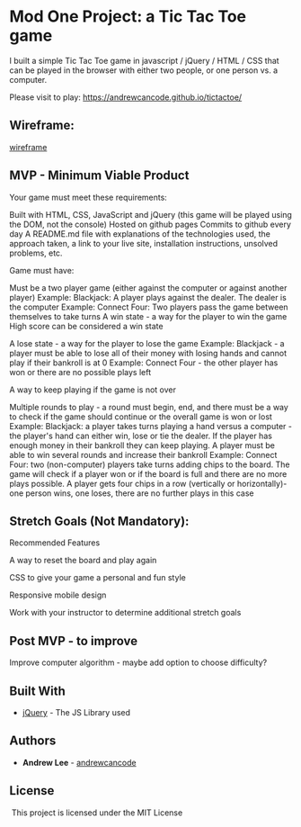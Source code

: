 # Mod One Project: a Tic Tac Toe game

I built a simple Tic Tac Toe game in javascript / jQuery / HTML / CSS that can be played in the browser with either two people, or one person vs. a computer.

Please visit to play: https://andrewcancode.github.io/tictactoe/

## Wireframe:
[wireframe](wireframe.png)

## MVP - Minimum Viable Product

Your game must meet these requirements:

Built with HTML, CSS, JavaScript and jQuery (this game will be played using the DOM, not the console)
Hosted on github pages
Commits to github every day
A README.md file with explanations of the technologies used, the approach taken, a link to your live site, installation instructions, unsolved problems, etc.

Game must have:

Must be a two player game (either against the computer or against another player)
    Example: Blackjack: A player plays against the dealer. The dealer is the computer
    Example: Connect Four: Two players pass the game between themselves to take turns
A win state - a way for the player to win the game
    High score can be considered a win state

A lose state - a way for the player to lose the game
    Example: Blackjack - a player must be able to lose all of their money with losing hands and cannot play if their bankroll is at 0
    Example: Connect Four - the other player has won or there are no possible plays left

A way to keep playing if the game is not over

Multiple rounds to play - a round must begin, end, and there must be a way to check if the game should continue or the overall game is won or lost
    Example: Blackjack: a player takes turns playing a hand versus a computer - the player's hand can either win, lose or tie the dealer. If the player has enough money in their bankroll they can keep playing. A player must be able to win several rounds and increase their bankroll
    Example: Connect Four: two (non-computer) players take turns adding chips to the board. The game will check if a player won or if the board is full and there are no more plays possible. A player gets four chips in a row (vertically or horizontally)- one person wins, one loses, there are no further plays in this case 

## Stretch Goals (Not Mandatory):
Recommended Features

A way to reset the board and play again 

CSS to give your game a personal and fun style 

Responsive mobile design 

Work with your instructor to determine additional stretch goals

## Post MVP - to improve

Improve computer algorithm - maybe add option to choose difficulty?

## Built With
* [jQuery](https://code.jquery.com/) - The JS Library used

## Authors
* **Andrew Lee** - [andrewcancode](https://github.com/andrewcancode)
​
## License
​
This project is licensed under the MIT License